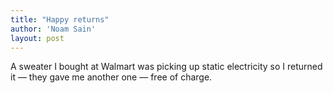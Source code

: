 ```yaml
---
title: "Happy returns"
author: 'Noam Sain'
layout: post
---
```


A sweater I bought at Walmart was picking up static electricity so I returned it — they gave me another one — free of charge.